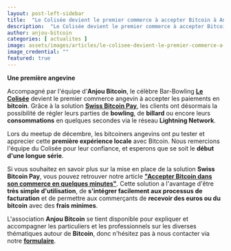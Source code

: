 ```yaml
---
layout: post-left-sidebar
title:  "Le Colisée devient le premier commerce à accepter Bitcoin à Angers"
description:  "Le Colisée devient le premier commerce à accepter Bitcoin à Angers"
author: anjou-bitcoin
categories: [ actualites ]
image: assets/images/articles/le-colisee-devient-le-premier-commerce-a-accepter-bitcoin-a-angers/1.jpg
image_credential: ""
featured: true
---
```


**Une première angevine** 

Accompagné par l'équipe d'**Anjou Bitcoin**, le célèbre Bar-Bowling [**Le Colisée**](https://bowlinglecolisee.fr/) devient le premier commerce angevin à accepter les paiements en **bitcoin**. Grâce à la solution [**Swiss Bitcoin Pay**](https://swiss-bitcoin-pay.ch/), les clients ont désormais la possibilité de régler leurs parties de **bowling**, de **billard** ou encore leurs **consommations** en quelques secondes via le réseau **Lightning Network**.

Lors du meetup de décembre, les bitcoiners angevins ont pu tester et apprecier cette **première expérience locale** avec Bitcoin. Nous remercions l'équipe du Colisée pour leur confiance, et esperons que se soit le **début d'une longue série**. 

Si vous souhaitez en savoir plus sur la mise en place de la solution **Swiss Bitcoin Pay**, vous pouvez retrouver notre article [**"Accepter Bitcoin dans son commerce en quelques minutes"**](https://anjoubitcoin.fr/actualites/2024/12/02/accepter-bitcoin-dans-son-commerce-en-quelques-minutes.html). Cette solution a l'avantage d'être **très simple d'utilisation**, de **s'intégrer facilement aux processus de facturation** et de permettre aux commerçants de **recevoir des euros ou du bitcoin** avec des **frais minimes**.

L'association **Anjou Bitcoin** se tient disponible pour expliquer et accompagner les particuliers et les professionnels sur les diverses thématiques autour de **Bitcoin**, donc n'hésitez pas à nous contacter via notre [**formulaire**](https://anjoubitcoin.fr/contact). 

